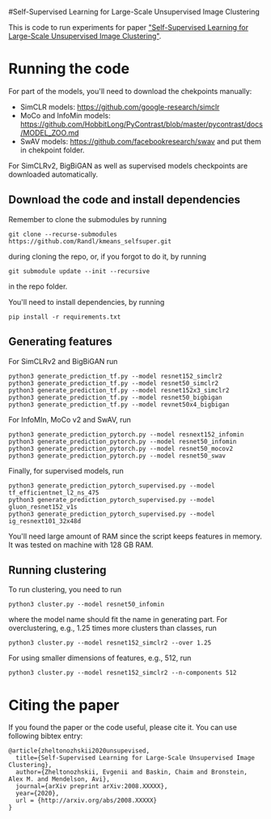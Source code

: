 #Self-Supervised Learning for Large-Scale Unsupervised Image Clustering

This is code to run experiments for paper ["Self-Supervised Learning for Large-Scale Unsupervised Image Clustering"](https://arxiv.org/abs/2008.XXXXX).

# Running the code
For part of the models, you'll need to download the chekpoints manually:
- SimCLR models: https://github.com/google-research/simclr
- MoCo and InfoMin models: https://github.com/HobbitLong/PyContrast/blob/master/pycontrast/docs/MODEL_ZOO.md
- SwAV models: https://github.com/facebookresearch/swav
and put them in chekpoint folder.

For SimCLRv2, BigBiGAN as well as supervised models checkpoints are downloaded automatically.

## Download the code and install dependencies
Remember to clone the submodules by running 
```
git clone --recurse-submodules https://github.com/Randl/kmeans_selfsuper.git
```
during cloning the repo, or, if you forgot to do it, by running 
```
git submodule update --init --recursive
```
in the repo folder.

You'll need to install dependencies, by running
```
pip install -r requirements.txt
```
## Generating features
For SimCLRv2 and BigBiGAN run
```
python3 generate_prediction_tf.py --model resnet152_simclr2
python3 generate_prediction_tf.py --model resnet50_simclr2
python3 generate_prediction_tf.py --model resnet152x3_simclr2
python3 generate_prediction_tf.py --model resnet50_bigbigan
python3 generate_prediction_tf.py --model revnet50x4_bigbigan
```
For InfoMIn, MoCo v2 and SwAV, run
```
python3 generate_prediction_pytorch.py --model resnext152_infomin
python3 generate_prediction_pytorch.py --model resnet50_infomin
python3 generate_prediction_pytorch.py --model resnet50_mocov2
python3 generate_prediction_pytorch.py --model resnet50_swav
```
Finally, for supervised models, run
```
python3 generate_prediction_pytorch_supervised.py --model tf_efficientnet_l2_ns_475
python3 generate_prediction_pytorch_supervised.py --model gluon_resnet152_v1s
python3 generate_prediction_pytorch_supervised.py --model ig_resnext101_32x48d
```
You'll need large amount of RAM since the script keeps features in memory. It was tested on machine with 128 GB RAM.
## Running clustering
To run clustering, you need to run
```
python3 cluster.py --model resnet50_infomin
```
where the model name should fit the name in generating part. For overclustering, e.g., 1.25 times more clusters 
than classes, run
```
python3 cluster.py --model resnet152_simclr2 --over 1.25
```
For using smaller dimensions of features, e.g., 512, run
```
python3 cluster.py --model resnet152_simclr2 --n-components 512
```
# Citing the paper
If you found the paper or the code useful, please cite it. You can use following bibtex entry:
```
@article{zheltonozhskii2020unsupevised,
  title={Self-Supervised Learning for Large-Scale Unsupervised Image Clustering},
  author={Zheltonozhskii, Evgenii and Baskin, Chaim and Bronstein, Alex M. and Mendelson, Avi},
  journal={arXiv preprint arXiv:2008.XXXXX},
  year={2020},
  url = {http://arxiv.org/abs/2008.XXXXX}
}
```